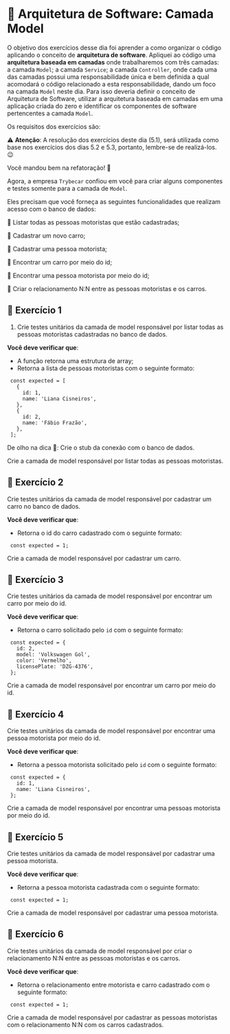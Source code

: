 # :pencil: Arquitetura de Software: Camada Model

O objetivo dos exercícios desse dia foi aprender a como organizar o código aplicando o conceito de **arquitetura de software**. Apliquei ao código uma **arquitetura baseada em camadas** onde trabalharemos com três camadas: a camada `Model`; a camada `Service`; a camada `Controller`, onde cada uma das camadas possui uma responsabilidade única e bem definida a qual acomodará o código relacionado a esta responsabilidade, dando um foco na camada `Model` neste dia. Para isso deveria definir o conceito de Arquitetura de Software, utilizar a arquitetura baseada em camadas em uma aplicação criada do zero e identificar os componentes de software pertencentes a camada `Model`.

Os requisitos dos exercícios são:

⚠️ **Atenção**: A resolução dos exercícios deste dia (5.1), será utilizada como base nos exercícios dos dias 5.2 e 5.3, portanto, lembre-se de realizá-los. 😉

Você mandou bem na refatoração! 🎉

Agora, a empresa `Trybecar` confiou em você para criar alguns componentes e testes somente para a camada de `Model`.

Eles precisam que você forneça as seguintes funcionalidades que realizam acesso com o banco de dados:

🎯 Listar todas as pessoas motoristas que estão cadastradas;

🎯 Cadastrar um novo carro;

🎯 Cadastrar uma pessoa motorista;

🎯 Encontrar um carro por meio do id;

🎯 Encontrar uma pessoa motorista por meio do id;

🎯 Criar o relacionamento N:N entre as pessoas motoristas e os carros.

## 🚀 Exercício 1

1. Crie testes unitários da camada de model responsável por listar todas as pessoas motoristas cadastradas no banco de dados.

**Você deve verificar que**:

- A função retorna uma estrutura de array;
- Retorna a lista de pessoas motoristas com o seguinte formato:

```
 const expected = [
   {
     id: 1,
     name: 'Liana Cisneiros',
   }, 
   {
     id: 2,
     name: 'Fábio Frazão',
   },
 ];
```

De olho na dica 👀: Crie o stub da conexão com o banco de dados.

Crie a camada de model responsável por listar todas as pessoas motoristas.

## 🚀 Exercício 2

Crie testes unitários da camada de model responsável por cadastrar um carro no banco de dados.

**Você deve verificar que**:

- Retorna o id do carro cadastrado com o seguinte formato:

```
 const expected = 1;
```

Crie a camada de model responsável por cadastrar um carro.

## 🚀 Exercício 3

Crie testes unitários da camada de model responsável por encontrar um carro por meio do id.

**Você deve verificar que**:

- Retorna o carro solicitado pelo `id` com o seguinte formato:

```
 const expected = {
   id: 2,
   model: 'Volkswagen Gol',
   color: 'Vermelho',
   licensePlate: 'DZG-4376',
 };
```

Crie a camada de model responsável por encontrar um carro por meio do id.

## 🚀 Exercício 4

Crie testes unitários da camada de model responsável por encontrar uma pessoa motorista por meio do id.

**Você deve verificar que**:

- Retorna a pessoa motorista solicitado pelo `id` com o seguinte formato:

```
 const expected = {
   id: 1,
   name: 'Liana Cisneiros',
 };
```

Crie a camada de model responsável por encontrar uma pessoas motorista por meio do id.

## 🚀 Exercício 5

Crie testes unitários da camada de model responsável por cadastrar uma pessoa motorista.

**Você deve verificar que**:

- Retorna a pessoa motorista cadastrada com o seguinte formato:

```
 const expected = 1;
```

Crie a camada de model responsável por cadastrar uma pessoa motorista.

## 🚀 Exercício 6

Crie testes unitários da camada de model responsável por criar o relacionamento N:N entre as pessoas motoristas e os carros.

**Você deve verificar que**:

- Retorna o relacionamento entre motorista e carro cadastrado com o seguinte formato:

```
 const expected = 1;
```

Crie a camada de model responsável por cadastrar as pessoas motoristas com o relacionamento N:N com os carros cadastrados.
